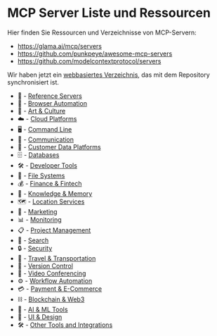 # MCP Server Liste und Ressourcen

Hier finden Sie Ressourcen und Verzeichnisse von MCP-Servern:

- https://glama.ai/mcp/servers
- https://github.com/punkpeye/awesome-mcp-servers
- https://github.com/modelcontextprotocol/servers

Wir haben jetzt ein [webbasiertes Verzeichnis](https://glama.ai/mcp/servers), das mit dem Repository synchronisiert ist.

* 🔬 - [Reference Servers](#reference-servers)
* 📂 - [Browser Automation](#browser-automation)
* 🎨 - [Art & Culture](#art-and-culture)
* ☁️ - [Cloud Platforms](#cloud-platforms)
* 🖥️ - [Command Line](#command-line)
* 💬 - [Communication](#communication)
* 👤 - [Customer Data Platforms](#customer-data-platforms)
* 🗄️ - [Databases](#databases)
* 🛠️ - [Developer Tools](#developer-tools)
* 📂 - [File Systems](#file-systems)
* 💰 - [Finance & Fintech](#finance--fintech)
* 🧠 - [Knowledge & Memory](#knowledge--memory)
* 🗺️ - [Location Services](#location-services)
* 🎯 - [Marketing](#marketing)
* 📊 - [Monitoring](#monitoring)
* 📋 - [Project Management](#project-management)
* 🔎 - [Search](#search)
* 🔒 - [Security](#security)
* 🚆 - [Travel & Transportation](#travel-and-transportation)
* 🔄 - [Version Control](#version-control)
* 🎥 - [Video Conferencing](#video-conferencing)
* ⚙️ - [Workflow Automation](#workflow-automation)
* 💳 - [Payment & E-Commerce](#payment--ecommerce)
* ⛓️ - [Blockchain & Web3](#blockchain-web3)
* 🤖 - [AI & ML Tools](#ai-ml-tools)
* 🎨 - [UI & Design](#ui-design)
* 🛠️ - [Other Tools and Integrations](#other-tools-and-integrations) 